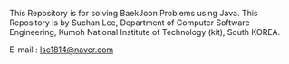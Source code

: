 This Repository is for solving BaekJoon Problems using Java.
This Repository is by Suchan Lee,
Department of Computer Software Engineering,
Kumoh National Institute of Technology (kit), South KOREA.

E-mail : lsc1814@naver.com
